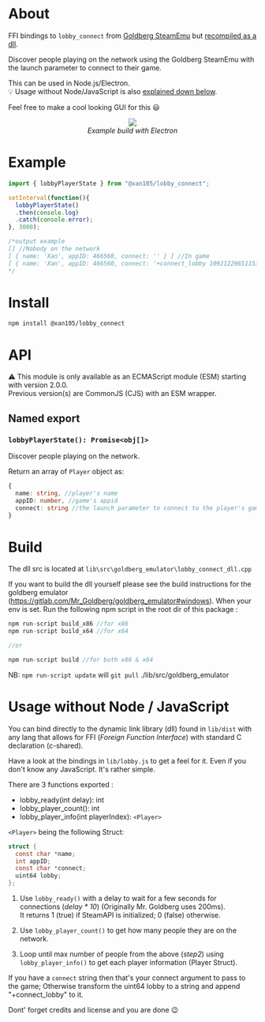 About
=====

FFI bindings to `lobby_connect` from [Goldberg SteamEmu](https://gitlab.com/Mr_Goldberg/goldberg_emulator)  but [recompiled as a dll](https://gitlab.com/Mr_Goldberg/goldberg_emulator/-/issues/96).

Discover people playing on the network using the Goldberg SteamEmu with the launch parameter to connect to their game.

This can be used in Node.js/Electron.<br/>
💡 Usage without Node/JavaScript is also [explained down below](https://github.com/xan105/node-lobby_connect#usage-without-node--javascript).

Feel free to make a cool looking GUI for this 😃
<p align="center">
<img src="https://github.com/xan105/node-lobby_connect/raw/master/screenshot/gui.png"><br />
<em>Example build with Electron</em>
</p>

Example
=======

```js
import { lobbyPlayerState } from "@xan105/lobby_connect";

setInterval(function(){ 
  lobbyPlayerState()
  .then(console.log)
  .catch(console.error);
}, 3000);

/*output example
[] //Nobody on the network
[ { name: 'Xan', appID: 466560, connect: '' } ] //In game
[ { name: 'Xan', appID: 466560, connect: '+connect_lobby 109212296511539930' } ] //lobby available
*/
```

Install
=======

```
npm install @xan105/lobby_connect
```

API
===

⚠️ This module is only available as an ECMAScript module (ESM) starting with version 2.0.0.<br />
Previous version(s) are CommonJS (CJS) with an ESM wrapper.

## Named export

### `lobbyPlayerState(): Promise<obj[]>`

Discover people playing on the network.

Return an array of `Player` object as:

```ts
{
  name: string, //player's name
  appID: number, //game's appid
  connect: string //the launch parameter to connect to the player's game
}
```

Build
=====

The dll src is located at `lib\src\goldberg_emulator\lobby_connect_dll.cpp`

If you want to build the dll yourself please see the build instructions for the goldberg emulator (https://gitlab.com/Mr_Goldberg/goldberg_emulator#windows).
When your env is set. Run the following npm script in the root dir of this package :

```js
npm run-script build_x86 //for x86
npm run-script build_x64 //for x64

//or

npm run-script build //for both x86 & x64
```

NB: `npm run-script update` will `git pull` ./lib/src/goldberg_emulator

Usage without Node / JavaScript
===============================

You can bind directly to the dynamic link library (dll) found in `lib/dist` with any lang that allows for FFI (_Foreign Function Interface_) with standard C declaration (c-shared).

Have a look at the bindings in `lib/lobby.js` to get a feel for it. Even if you don't know any JavaScript. It's rather simple.

There are 3 functions exported : 
 - lobby_ready(int delay): int
 - lobby_player_count(): int
 - lobby_player_info(int playerIndex): `<Player>`

 `<Player>` being the following Struct:
```c
struct {
  const char *name;
  int appID;
  const char *connect;
  uint64 lobby;
};
```

1. Use `lobby_ready()` with a delay to wait for a few seconds for connections (_delay * 10_) (Originally Mr. Goldberg uses 200ms).<br/>
It returns 1 (true) if SteamAPI is initialized; 0 (false) otherwise.

2. Use `lobby_player_count()` to get how many people they are on the network.

3. Loop until max number of people from the above (_step2_) using `lobby_player_info()` to get each player information (Player Struct).

If you have a `connect` string then that's your connect argument to pass to the game;
Otherwise transform the uint64 lobby to a string and append "+connect_lobby" to it.

Dont' forget credits and license and you are done :wink:
